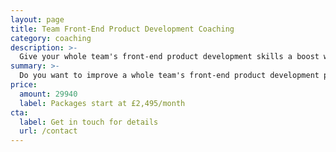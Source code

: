 ```yaml
---
layout: page
title: Team Front-End Product Development Coaching
category: coaching
description: >-
  Give your whole team's front-end product development skills a boost with a monthly coaching package
summary: >-
  Do you want to improve a whole team's front-end product development practices without hiring expensive contractors or senior developers? Each coaching package is designed exclusively for the needs of your team and product. Packages can include monthly workshops, seminars, mob programming sessions and more, with your product and team at the heart of everything.
price: 
  amount: 29940
  label: Packages start at £2,495/month
cta:
  label: Get in touch for details
  url: /contact
---
```

